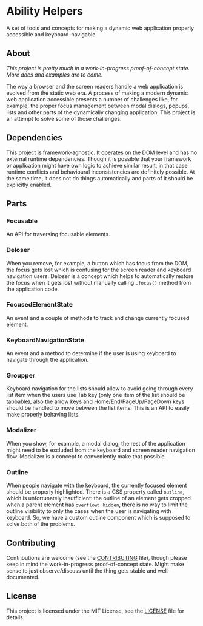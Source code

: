 # Ability Helpers

A set of tools and concepts for making a dynamic web application properly accessible and keyboard-navigable.

## About

*This project is pretty much in a work-in-progress proof-of-concept state. More docs and examples are to come.*

The way a browser and the screen readers handle a web application is evolved from the static web era. A process of making a modern dynamic web application accessible presents a number of challenges like, for example, the proper focus management between modal dialogs, popups, lists and other parts of the dynamically changing application. This project is an attempt to solve some of those challenges.

## Dependencies

This project is framework-agnostic. It operates on the DOM level and has no external runtime dependencies. Though it is possible that your framework or application might have own logic to achieve similar result, in that case runtime conflicts and behavioural inconsistencies are definitely possible. At the same time, it does not do things automatically and parts of it should be explicitly enabled.

## Parts

### Focusable

An API for traversing focusable elements.

### Deloser

When you remove, for example, a button which has focus from the DOM, the focus gets lost which is confusing for the screen reader and keyboard navigation users. Deloser is a concept which helps to automatically restore the focus when it gets lost without manually calling `.focus()` method from the application code.

### FocusedElementState

An event and a couple of methods to track and change currently focused element.

### KeyboardNavigationState

An event and a method to determine if the user is using keyboard to navigate through the application.

### Groupper

Keyboard navigation for the lists should allow to avoid going through every list item when the users use Tab key (only one item of the list should be tabbable), also the arrow keys and Home/End/PageUp/PageDown keys should be handled to move between the list items. This is an API to easily make properly behaving lists.

### Modalizer

When you show, for example, a modal dialog, the rest of the application might need to be excluded from the keyboard and screen reader navigation flow. Modalizer is a concept to conveniently make that possible.

### Outline

When people navigate with the keyboard, the currently focused element should be properly highlighted. There is a CSS property called `outline`, which is unfortunately insufficient: the outline of an element gets cropped when a parent element has `overflow: hidden`, there is no way to limit the outline visibility to only the cases when the user is navigating with keyboard. So, we have a custom outline component which is supposed to solve both of the problems.

## Contributing

Contributions are welcome (see the [CONTRIBUTING](./CONTRIBUTING.md) file), though please keep in mind the work-in-progress proof-of-concept state. Might make sense to just observe/discuss until the thing gets stable and well-documented.

## License
This project is licensed under the MIT License, see the [LICENSE](LICENSE) file for details.
